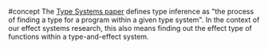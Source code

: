 #concept 
The [Type Systems paper](<Type Systems>) defines type inference as "the process of finding a type for a program within a given type system". In the context of our effect systems research, this also means finding out the effect type of functions within a type-and-effect system.
